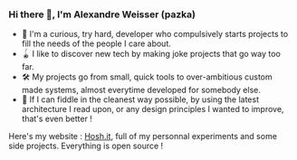 ### Hi there 👋, I'm Alexandre Weisser (pazka)

- 🧩 I'm a curious, try hard, developer who compulsively starts projects to fill the needs of the people I care about.
- 🪀 I like to discover new tech by making joke projects that go way too far.
- 🛠 My projects go from small, quick tools to over-ambitious custom made systems, almost everytime developed for somebody else.
- 🥽 If I can fiddle in the cleanest way possible, by using the latest architecture I read upon, or any design principles I wanted to improve, that's even better ! 

Here's my website : [Hosh.it](https://hosh.it/), full of my personnal experiments and some side projects. Everything is open source !

